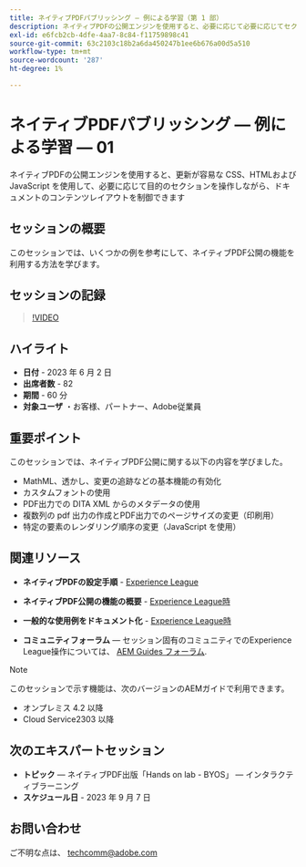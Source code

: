 ```yaml
---
title: ネイティブPDFパブリッシング — 例による学習（第 1 部）
description: ネイティブPDFの公開エンジンを使用すると、必要に応じて必要に応じてセクションを操作しながら、ドキュメントのコンテンツレイアウトを制御できます。その際に、更新が容易な CSS、HTMLおよび JavaScript を使用します。
exl-id: e6fcb2cb-4dfe-4aa7-8c84-f11759898c41
source-git-commit: 63c2103c18b2a6da450247b1ee6b676a00d5a510
workflow-type: tm+mt
source-wordcount: '287'
ht-degree: 1%

---
```


# ネイティブPDFパブリッシング — 例による学習 — 01

ネイティブPDFの公開エンジンを使用すると、更新が容易な CSS、HTMLおよび JavaScript を使用して、必要に応じて目的のセクションを操作しながら、ドキュメントのコンテンツレイアウトを制御できます

## セッションの概要

このセッションでは、いくつかの例を参考にして、ネイティブPDF公開の機能を利用する方法を学びます。

## セッションの記録

>[!VIDEO](https://video.tv.adobe.com/v/3420092/native-pdf-aem-guides?quality=12&learn=on)

## ハイライト

- **日付** - 2023 年 6 月 2 日
- **出席者数** - 82
- **期間** - 60 分
- **対象ユーザ** ・お客様、パートナー、Adobe従業員

## 重要ポイント

このセッションでは、ネイティブPDF公開に関する以下の内容を学びました。
- MathML、透かし、変更の追跡などの基本機能の有効化
- カスタムフォントの使用
- PDF出力での DITA XML からのメタデータの使用
- 複数列の pdf 出力の作成とPDF出力でのページサイズの変更（印刷用）
- 特定の要素のレンダリング順序の変更（JavaScript を使用）


## 関連リソース

- **ネイティブPDFの設定手順** - [Experience League](https://experienceleague.adobe.com/docs/experience-manager-guides-learn/tutorials/knowledge-base/kb-articles/publishing/configuring-aem-environment-for-native-pdf-publishing.html?lang=en)

- **ネイティブPDF公開の機能の概要** - [Experience League時](https://experienceleague.adobe.com/docs/experience-manager-guides-learn/tutorials/knowledge-base/expert-session/native-pdf-publishing-essentials-feb23.html?lang=en)

- **一般的な使用例をドキュメント化** - [Experience League時](https://experienceleague.adobe.com/docs/experience-manager-guides-learn/tutorials/install-guide/on-prem-ig/output-gen-config/config-native-pdf-publish/content-styles/stylesheet.html?lang=en)

- **コミュニティフォーラム**  — セッション固有のコミュニティでのExperience League操作については、  [AEM Guides フォーラム](https://experienceleaguecommunities.adobe.com/t5/experience-manager-guides/bd-p/xml-documentation-discussions).

>[!NOTE]
>
> このセッションで示す機能は、次のバージョンのAEMガイドで利用できます。
> - オンプレミス 4.2 以降
> - Cloud Service2303 以降

## 次のエキスパートセッション

- **トピック**  — ネイティブPDF出版「Hands on lab - BYOS」 — インタラクティブラーニング
- **スケジュール日** - 2023 年 9 月 7 日

## お問い合わせ

ご不明な点は、 <techcomm@adobe.com>
